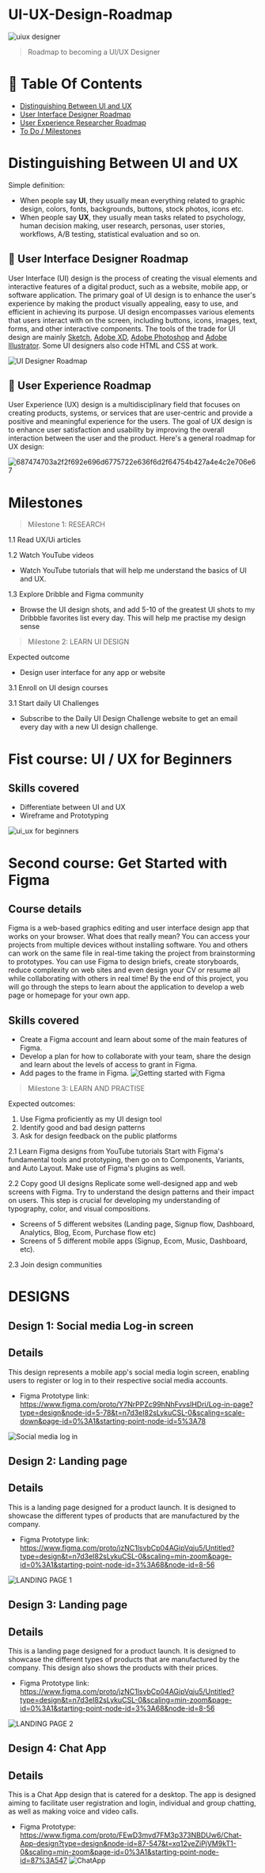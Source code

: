 # UI-UX-Design-Roadmap

![uiux designer](https://github.com/MichelleGoba/UX-UI-Design-Roadmap/assets/127187021/b1095f2a-7c7e-407b-9690-2f33f76005bc)

> Roadmap to becoming a UI/UX Designer
# 📖 Table Of Contents

 * [Distinguishing Between UI and UX](#distinguishing-between-ui-and-ux)
 * [User Interface Designer Roadmap](#-user-interface-designer-roadmap)
 * [User Experience Researcher Roadmap](#-user-experience-researcher-roadmap)
 * [To Do / Milestones ](#-to-do-/-milestones)

# Distinguishing Between UI and UX
Simple definition:

- When people say __UI__, they usually mean everything related to graphic design, colors, fonts, backgrounds, buttons, stock photos, icons etc.
- When people say __UX__, they usually mean tasks related to psychology, human decision making, user research, personas, user stories, workflows, A/B testing, statistical evaluation and so on.

## 🎨 User Interface Designer Roadmap

User Interface (UI) design is the process of creating the visual elements and interactive features of a digital product, such as a website, mobile app, or software application. The primary goal of UI design is to enhance the user's experience by making the product visually appealing, easy to use, and efficient in achieving its purpose. UI design encompasses various elements that users interact with on the screen, including buttons, icons, images, text, forms, and other interactive components.
The tools of the trade for UI design are mainly [Sketch](https://www.sketchapp.com/), [Adobe XD](http://www.adobe.com/de/products/experience-design.html), [Adobe Photoshop](http://www.adobe.com/de/products/photoshop.html) and [Adobe Illustrator](http://www.adobe.com/de/products/illustrator.html). Some UI designers also code HTML and CSS at work.

![UI Designer Roadmap](http://i.imgur.com/nGgB1ZF.png)

## 🔮 User Experience Roadmap

User Experience (UX) design is a multidisciplinary field that focuses on creating products, systems, or services that are user-centric and provide a positive and meaningful experience for the users. The goal of UX design is to enhance user satisfaction and usability by improving the overall interaction between the user and the product. Here's a general roadmap for UX design:

![687474703a2f2f692e696d6775722e636f6d2f64754b427a4e4c2e706e67](https://github.com/MichelleGoba/UX-UI-Design-Roadmap/assets/127187021/72194fc1-73ed-4cd6-82a3-1593c6c1732c)

# Milestones

> Milestone 1: RESEARCH


1.1 Read UX/Ui articles

1.2 Watch YouTube videos
- Watch YouTube tutorials that will help me understand the basics of UI and UX.

1.3 Explore Dribble and Figma community
- Browse the UI design shots, and add 5-10 of the greatest UI shots to my  Dribbble favorites list every day. This will help me practise my design sense

> Milestone 2: LEARN UI DESIGN

Expected outcome
* Design user interface for any app or website


3.1 Enroll on UI design courses

3.1 Start daily UI Challenges
- Subscribe to the Daily UI Design Challenge website to get an email every day with a new UI design challenge.

# Fist course: UI / UX for Beginners

## Skills covered
* Differentiate between UI and UX
* Wireframe and Prototyping

![ui_ux for beginners](https://github.com/MichelleGoba/UX-UI-Design-Roadmap/assets/127187021/eb43d5c5-1de1-4cb0-82d9-4ca90c30e4cc)


# Second course: Get Started with Figma
## Course details
Figma is a web-based graphics editing and user interface design app that works on your browser.  What does that really mean?  You can access your projects from multiple devices without installing software.  You and others can work on the same file in real-time taking the project from brainstorming to prototypes.  You can use Figma to design briefs, create storyboards, reduce complexity on web sites and even design your CV or resume all while collaborating with others in real time! By the end of this project, you will go through the steps to learn about the application to develop a web page or homepage for your own app.
## Skills covered
* Create a Figma account and learn about some of the main features of Figma.
* Develop a plan for how to collaborate with your team, share the design and learn about the levels of access to grant in Figma.
* Add pages to the frame in Figma.
![Getting started with Figma](https://github.com/MichelleGoba/UX-UI-Design-Roadmap/assets/127187021/a99a4af1-92af-4af0-96ff-88e11274ae16)


> Milestone 3: LEARN AND PRACTISE

Expected outcomes:

1. Use Figma proficiently as my UI design tool
2. Identify good and bad design patterns
3. Ask for design feedback on the public platforms
   
2.1 Learn Figma designs from YouTube tutorials
Start with Figma's fundamental tools and prototyping, then go on to Components, Variants, and Auto Layout. Make use of Figma's plugins as well.

2.2 Copy good UI designs
Replicate some well-designed app and web screens with Figma. Try to understand the design patterns and their impact on users.
This step is crucial for developing my understanding of typography, color, and visual compositions.
* Screens of 5 different websites (Landing page, Signup flow, Dashboard, Analytics, Blog, Ecom, Purchase flow etc)
* Screens of 5 different mobile apps (Signup, Ecom, Music, Dashboard, etc).
  
2.3 Join design communities

# DESIGNS

## Design 1: Social media Log-in screen
## Details

This design represents a mobile app's social media login screen, enabling users to register or log in to their respective social media accounts.
* Figma Prototype link: https://www.figma.com/proto/Y7NrPPZc99hNhFvvsIHDri/Log-in-page?type=design&node-id=5-78&t=n7d3eI82sLykuCSL-0&scaling=scale-down&page-id=0%3A1&starting-point-node-id=5%3A78

![Social media log in](https://github.com/MichelleGoba/UX-UI-Design-Roadmap/assets/127187021/62c2b567-5c7a-4c35-be04-0d5ae391c005)

## Design 2: Landing page
## Details
This is a landing page designed for a product launch. It is designed to showcase the different types of products that are manufactured by the company. 
* Figma Prototype link: https://www.figma.com/proto/jzNC1lsvbCp04AGipVqju5/Untitled?type=design&t=n7d3eI82sLykuCSL-0&scaling=min-zoom&page-id=0%3A1&starting-point-node-id=3%3A68&node-id=8-56

![LANDING PAGE 1](https://github.com/MichelleGoba/UX-UI-Design-Roadmap/assets/127187021/a209a8a7-59dd-4e5f-907a-8663f8da0542)

## Design 3: Landing page
## Details
This is a landing page designed for a product launch. It is designed to showcase the different types of products that are manufactured by the company. This design also shows the products with their prices.
* Figma Prototype link: https://www.figma.com/proto/jzNC1lsvbCp04AGipVqju5/Untitled?type=design&t=n7d3eI82sLykuCSL-0&scaling=min-zoom&page-id=0%3A1&starting-point-node-id=3%3A68&node-id=8-56

![LANDING PAGE 2](https://github.com/MichelleGoba/UX-UI-Design-Roadmap/assets/127187021/adfaa1d9-a635-49c9-bd80-849165429fc8)


## Design 4: Chat App 
## Details
This is a Chat App design that is catered for a desktop. The app is designed aiming to facilitate user registration and login, individual and group chatting, as well as making voice and video calls.
* Figma Prototype: https://www.figma.com/proto/FEwD3mvd7FM3p373NBDUw6/Chat-App-design?type=design&node-id=87-547&t=xq12veZiPjVM9kT1-0&scaling=min-zoom&page-id=0%3A1&starting-point-node-id=87%3A547
![ChatApp](https://github.com/MichelleGoba/UX-UI-Design-Roadmap/assets/127187021/67ab9a35-9861-46b8-80a3-2c550ebcb066)










